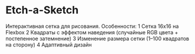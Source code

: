 # Etch-a-Sketch
Интерактивная сетка для рисования. Особенности:
1 Сетка 16x16 на Flexbox
2 Квадраты с эффектом наведения (случайные RGB цвета + постепенное затемнение)
3 Изменение размера сетки (1–100 квадратов на сторону)
4 Адаптивный дизайн